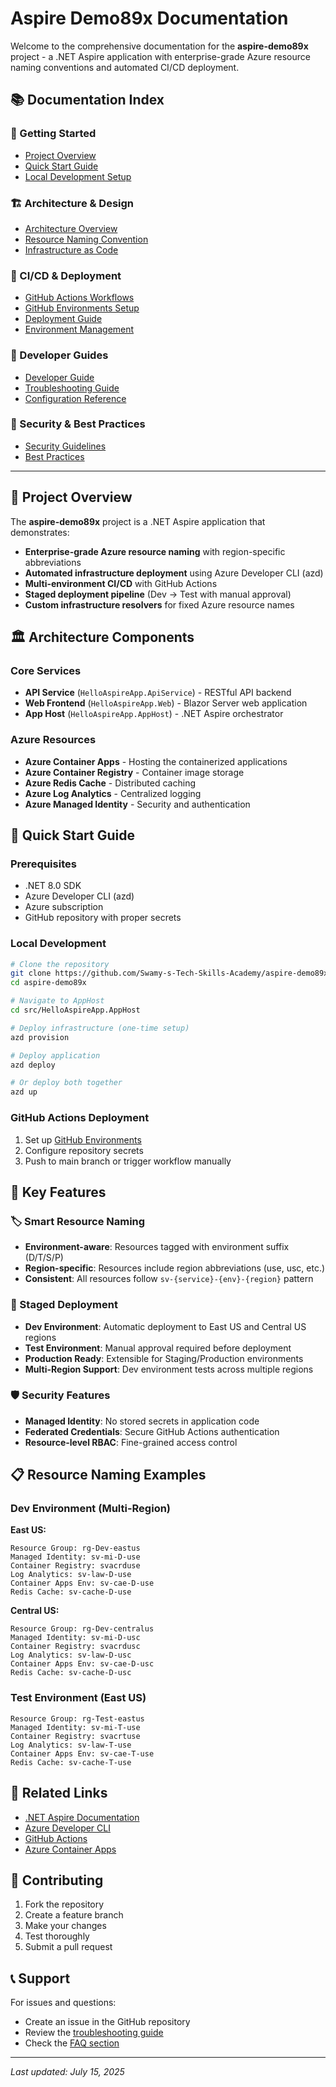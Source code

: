 # Aspire Demo89x Documentation

Welcome to the comprehensive documentation for the **aspire-demo89x** project - a .NET Aspire application with enterprise-grade Azure resource naming conventions and automated CI/CD deployment.

## 📚 Documentation Index

### 🚀 Getting Started

- [Project Overview](#project-overview)
- [Quick Start Guide](#quick-start-guide)
- [Local Development Setup](#local-development-setup)

### 🏗️ Architecture & Design

- [Architecture Overview](architecture-overview.md)
- [Resource Naming Convention](resource-naming-convention.md)
- [Infrastructure as Code](infrastructure-as-code.md)

### 🔧 CI/CD & Deployment

- [GitHub Actions Workflows](github-actions-workflows.md)
- [GitHub Environments Setup](github-environments-setup.md)
- [Deployment Guide](deployment-guide.md)
- [Environment Management](environment-management.md)

### 📖 Developer Guides

- [Developer Guide](developer-guide.md)
- [Troubleshooting Guide](troubleshooting.md)
- [Configuration Reference](configuration-reference.md)

### 🔐 Security & Best Practices

- [Security Guidelines](security-guidelines.md)
- [Best Practices](best-practices.md)

---

## 🎯 Project Overview

The **aspire-demo89x** project is a .NET Aspire application that demonstrates:

- **Enterprise-grade Azure resource naming** with region-specific abbreviations
- **Automated infrastructure deployment** using Azure Developer CLI (azd)
- **Multi-environment CI/CD** with GitHub Actions
- **Staged deployment pipeline** (Dev → Test with manual approval)
- **Custom infrastructure resolvers** for fixed Azure resource names

## 🏛️ Architecture Components

### Core Services

- **API Service** (`HelloAspireApp.ApiService`) - RESTful API backend
- **Web Frontend** (`HelloAspireApp.Web`) - Blazor Server web application
- **App Host** (`HelloAspireApp.AppHost`) - .NET Aspire orchestrator

### Azure Resources

- **Azure Container Apps** - Hosting the containerized applications
- **Azure Container Registry** - Container image storage
- **Azure Redis Cache** - Distributed caching
- **Azure Log Analytics** - Centralized logging
- **Azure Managed Identity** - Security and authentication

## 🚀 Quick Start Guide

### Prerequisites

- .NET 8.0 SDK
- Azure Developer CLI (azd)
- Azure subscription
- GitHub repository with proper secrets

### Local Development

```bash
# Clone the repository
git clone https://github.com/Swamy-s-Tech-Skills-Academy/aspire-demo89x.git
cd aspire-demo89x

# Navigate to AppHost
cd src/HelloAspireApp.AppHost

# Deploy infrastructure (one-time setup)
azd provision

# Deploy application
azd deploy

# Or deploy both together
azd up
```

### GitHub Actions Deployment

1. Set up [GitHub Environments](github-environments-setup.md)
2. Configure repository secrets
3. Push to main branch or trigger workflow manually

## 🌟 Key Features

### 🏷️ Smart Resource Naming

- **Environment-aware**: Resources tagged with environment suffix (D/T/S/P)
- **Region-specific**: Resources include region abbreviations (use, usc, etc.)
- **Consistent**: All resources follow `sv-{service}-{env}-{region}` pattern

### 🔄 Staged Deployment

- **Dev Environment**: Automatic deployment to East US and Central US regions
- **Test Environment**: Manual approval required before deployment
- **Production Ready**: Extensible for Staging/Production environments
- **Multi-Region Support**: Dev environment tests across multiple regions

### 🛡️ Security Features

- **Managed Identity**: No stored secrets in application code
- **Federated Credentials**: Secure GitHub Actions authentication
- **Resource-level RBAC**: Fine-grained access control

## 📋 Resource Naming Examples

### Dev Environment (Multi-Region)

**East US:**

```text
Resource Group: rg-Dev-eastus
Managed Identity: sv-mi-D-use
Container Registry: svacrduse
Log Analytics: sv-law-D-use
Container Apps Env: sv-cae-D-use
Redis Cache: sv-cache-D-use
```

**Central US:**

```text
Resource Group: rg-Dev-centralus
Managed Identity: sv-mi-D-usc
Container Registry: svacrdusc
Log Analytics: sv-law-D-usc
Container Apps Env: sv-cae-D-usc
Redis Cache: sv-cache-D-usc
```

### Test Environment (East US)

```text
Resource Group: rg-Test-eastus
Managed Identity: sv-mi-T-use
Container Registry: svacrtuse
Log Analytics: sv-law-T-use
Container Apps Env: sv-cae-T-use
Redis Cache: sv-cache-T-use
```

## 🔗 Related Links

- [.NET Aspire Documentation](https://learn.microsoft.com/en-us/dotnet/aspire/)
- [Azure Developer CLI](https://learn.microsoft.com/en-us/azure/developer/azure-developer-cli/)
- [GitHub Actions](https://docs.github.com/en/actions)
- [Azure Container Apps](https://learn.microsoft.com/en-us/azure/container-apps/)

## 🤝 Contributing

1. Fork the repository
2. Create a feature branch
3. Make your changes
4. Test thoroughly
5. Submit a pull request

## 📞 Support

For issues and questions:

- Create an issue in the GitHub repository
- Review the [troubleshooting guide](troubleshooting.md)
- Check the [FAQ section](troubleshooting.md#faq)

---

_Last updated: July 15, 2025_
